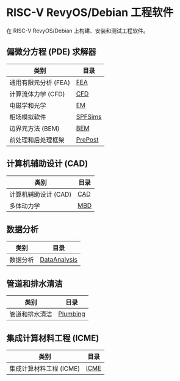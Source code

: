# RISC-V RevyOS/Debian 工程软件

在 RISC-V RevyOS/Debian 上构建、安装和测试工程软件。

## 偏微分方程 (PDE) 求解器

| 类别 | 目录 |
|------|------|
| 通用有限元分析 (FEA) | [FEA](./FEA/README_zh.md) |
| 计算流体力学 (CFD) | [CFD](./CFD/README_zh.md) |
| 电磁学和光学 | [EM](./EM/README_zh.md) |
| 相场模拟软件 | [SPFSims](./SPFSims/README_zh.md) |
| 边界元方法 (BEM) | [BEM](./BEM/README_zh.md) |
| 前处理和后处理框架 | [PrePost](./PrePost/README_zh.md) |

## 计算机辅助设计 (CAD)

| 类别 | 目录 |
|------|------|
| 计算机辅助设计 (CAD) | [CAD](./CAD/README_zh.md) |
| 多体动力学 | [MBD](./MBD/README_zh.md) |

## 数据分析

| 类别 | 目录 |
|------|------|
| 数据分析 | [DataAnalysis](./DataAnalysis/README_zh.md) |

## 管道和排水清洁

| 类别 | 目录 |
|------|------|
| 管道和排水清洁 | [Plumbing](./Plumbing/README_zh.md) |

## 集成计算材料工程 (ICME)

| 类别 | 目录 |
|------|------|
| 集成计算材料工程 (ICME) | [ICME](./ICME/README_zh.md) |